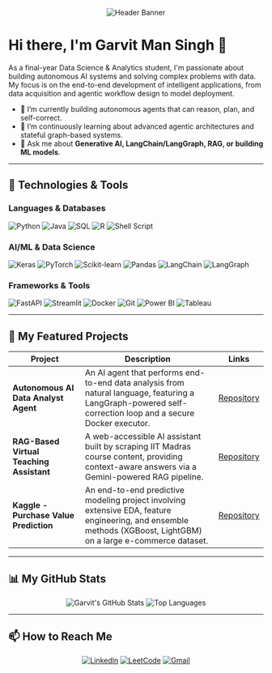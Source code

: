 <p align="center">
  <img src="https://raw.githubusercontent.com/GmS-001/GmS-001/main/gitbanner.gif" alt="Header Banner"/>
</p>

# Hi there, I'm Garvit Man Singh 👋

As a final-year Data Science & Analytics student, I'm passionate about building autonomous AI systems and solving complex problems with data. My focus is on the end-to-end development of intelligent applications, from data acquisition and agentic workflow design to model deployment.

- 🔭 I’m currently building autonomous agents that can reason, plan, and self-correct.
- 🌱 I’m continuously learning about advanced agentic architectures and stateful graph-based systems.
- 💬 Ask me about **Generative AI, LangChain/LangGraph, RAG, or building ML models**.

---

## 🔧 Technologies & Tools

### Languages & Databases
<p align="left">
  <img src="https://img.shields.io/badge/Python-3776AB?style=for-the-badge&logo=python&logoColor=white" alt="Python"/>
  <img src="https://img.shields.io/badge/Java-ED8B00?style=for-the-badge&logo=openjdk&logoColor=white" alt="Java"/>
  <img src="https://img.shields.io/badge/SQL-4479A1?style=for-the-badge&logo=sql&logoColor=white" alt="SQL"/>
  <img src="https://img.shields.io/badge/R-276DC3?style=for-the-badge&logo=r&logoColor=white" alt="R"/>
  <img src="https://img.shields.io/badge/Shell_Script-121011?style=for-the-badge&logo=gnu-bash&logoColor=white" alt="Shell Script"/>
</p>

### AI/ML & Data Science
<p align="left">
  <img src="https://img.shields.io/badge/Keras-D00000?style=for-the-badge&logo=keras&logoColor=white" alt="Keras"/>
  <img src="https://img.shields.io/badge/PyTorch-EE4C2C?style=for-the-badge&logo=pytorch&logoColor=white" alt="PyTorch"/>
  <img src="https://img.shields.io/badge/scikit--learn-F7931E?style=for-the-badge&logo=scikit-learn&logoColor=white" alt="Scikit-learn"/>
  <img src="https://img.shields.io/badge/Pandas-150458?style=for-the-badge&logo=pandas&logoColor=white" alt="Pandas"/>
  <img src="https://img.shields.io/badge/LangChain-008639?style=for-the-badge&logo=langchain&logoColor=white" alt="LangChain"/>
  <img src="https://img.shields.io/badge/LangGraph-FF5733?style=for-the-badge&logo=langgraph&logoColor=white" alt="LangGraph"/>
</p>

### Frameworks & Tools
<p align="left">
  <img src="https://img.shields.io/badge/FastAPI-009688?style=for-the-badge&logo=fastapi&logoColor=white" alt="FastAPI"/>
  <img src="https://img.shields.io/badge/Streamlit-FF4B4B?style=for-the-badge&logo=streamlit&logoColor=white" alt="Streamlit"/>
  <img src="https://img.shields.io/badge/Docker-2496ED?style=for-the-badge&logo=docker&logoColor=white" alt="Docker"/>
  <img src="https://img.shields.io/badge/Git-F05032?style=for-the-badge&logo=git&logoColor=white" alt="Git"/>
  <img src="https://img.shields.io/badge/Power_BI-F2C811?style=for-the-badge&logo=power-bi&logoColor=black" alt="Power BI"/>
  <img src="https://img.shields.io/badge/Tableau-E97627?style=for-the-badge&logo=tableau&logoColor=white" alt="Tableau"/>
</p>

---

## 🚀 My Featured Projects

| Project                                       | Description                                                                                                                              | Links                                                                                                  |
| --------------------------------------------- | ---------------------------------------------------------------------------------------------------------------------------------------- | ------------------------------------------------------------------------------------------------------ |
| **Autonomous AI Data Analyst Agent** | An AI agent that performs end-to-end data analysis from natural language, featuring a LangGraph-powered self-correction loop and a secure Docker executor. | [Repository](https://github.com/GmS-001/Data-Analyst) |
| **RAG-Based Virtual Teaching Assistant** | A web-accessible AI assistant built by scraping IIT Madras course content, providing context-aware answers via a Gemini-powered RAG pipeline. |[Repository](https://github.com/GmS-001/Virtual-Assistant-TDS-Madras) |
| **Kaggle - Purchase Value Prediction** | An end-to-end predictive modeling project involving extensive EDA, feature engineering, and ensemble methods (XGBoost, LightGBM) on a large e-commerce dataset. | [Repository](https://github.com/YOUR-USERNAME/YOUR-REPO-LINK) |

---

## 📊 My GitHub Stats

<p align="center">
  <img src="https://github-readme-stats.vercel.app/api?username=GmS-001&show_icons=true&theme=tokyonight&rank_icon=github" alt="Garvit's GitHub Stats" />
  <img src="https://github-readme-stats.vercel.app/api/top-langs/?username=GmS-001&layout=compact&theme=tokyonight" alt="Top Languages" />
</p>

---

## 📫 How to Reach Me

<p align="center">
  <a href="https://www.linkedin.com/in/garvit-man-singh-97a150288"><img src="https://img.shields.io/badge/LinkedIn-0A66C2?style=for-the-badge&logo=linkedin&logoColor=white" alt="LinkedIn"/></a>
  <a href="https://leetcode.com/u/GmS16/"><img src="https://img.shields.io/badge/LeetCode-FFA116?style=for-the-badge&logo=leetcode&logoColor=black" alt="LeetCode"/></a>
  <a href="mailto:mansinghgarvit@gmail.com"><img src="https://img.shields.io/badge/Gmail-D14836?style=for-the-badge&logo=gmail&logoColor=white" alt="Gmail"/></a>
</p>
